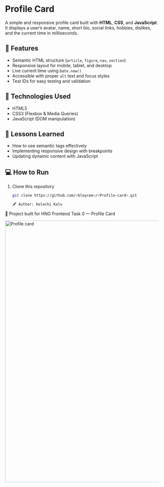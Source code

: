 # Profile Card

A simple and responsive profile card built with **HTML**, **CSS**, and **JavaScript**.  
It displays a user’s avatar, name, short bio, social links, hobbies, dislikes, and the current time in milliseconds.

## 🚀 Features
- Semantic HTML structure (`article`, `figure`, `nav`, `section`)
- Responsive layout for mobile, tablet, and desktop
- Live current time using `Date.now()`
- Accessible with proper `alt` text and focus styles
- Test IDs for easy testing and validation

## 🧩 Technologies Used
- HTML5  
- CSS3 (Flexbox & Media Queries)  
- JavaScript (DOM manipulation)

## 🧠 Lessons Learned
- How to use semantic tags effectively  
- Implementing responsive design with breakpoints  
- Updating dynamic content with JavaScript

## 💻 How to Run
1. Clone this repository  
   ```bash
   git clone https://github.com/<bleycee>/<Profile-card>.git

   🖋 Author: Kelechi Kalu
📅 Project built for HNG Frontend Task 0 — Profile Card

<img width="1349" height="854" alt="Profile card" src="https://github.com/user-attachments/assets/7c0f060f-6a9c-44c0-92f5-87278200255a" />
